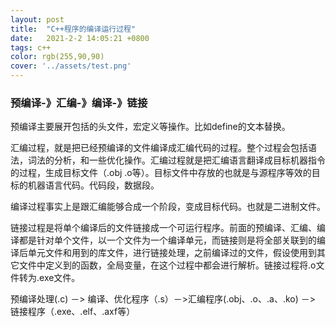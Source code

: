 ```yaml
---
layout: post
title:  "C++程序的编译运行过程"
date:   2021-2-2 14:05:21 +0800
tags: c++
color: rgb(255,90,90)
cover: '../assets/test.png'
---
```


### 预编译-》汇编-》编译-》链接

预编译主要展开包括的头文件，宏定义等操作。比如define的文本替换。

汇编过程，就是把已经预编译的文件编译成汇编代码的过程。整个过程会包括语法，词法的分析，和一些优化操作。汇编过程就是把汇编语言翻译成目标机器指令的过程，生成目标文件（.obj .o等）。目标文件中存放的也就是与源程序等效的目标的机器语言代码。代码段，数据段。

编译过程事实上是跟汇编能够合成一个阶段，变成目标代码。也就是二进制文件。

链接过程是将单个编译后的文件链接成一个可运行程序。前面的预编译、汇编、编译都是针对单个文件，以一个文件为一个编译单元，而链接则是将全部关联到的编译后单元文件和用到的库文件，进行链接处理，之前编译过的文件，假设使用到其它文件中定义到的函数，全局变量，在这个过程中都会进行解析。链接过程将.o文件转为.exe文件。

预编译处理(.c) －> 编译、优化程序（.s）－>汇编程序(.obj、.o、.a、.ko) －> 链接程序（.exe、.elf、.axf等）